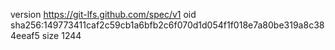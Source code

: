 version https://git-lfs.github.com/spec/v1
oid sha256:149773411caf2c59cb1a6bfb2c6f070d1d054f1f018e7a80be319a8c384eeaf5
size 1244
